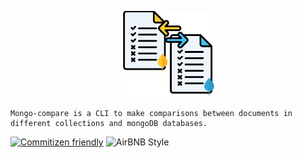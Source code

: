 
<p align="center">
<a href="https://github.com/brunohafonso95/mongo-compare" target="blank"><img src="mongo-compare-logo.png" width="150" alt="Mongo Compare Logo" /></a>
</p>

    Mongo-compare is a CLI to make comparisons between documents in different collections and mongoDB databases.

[![Commitizen friendly](https://img.shields.io/badge/commitizen-friendly-brightgreen.svg)](http://commitizen.github.io/cz-cli/)
![AirBNB Style](https://camo.githubusercontent.com/1c5c800fbdabc79cfaca8c90dd47022a5b5c7486/68747470733a2f2f696d672e736869656c64732e696f2f62616467652f636f64652532307374796c652d616972626e622d627269676874677265656e2e7376673f7374796c653d666c61742d737175617265)
